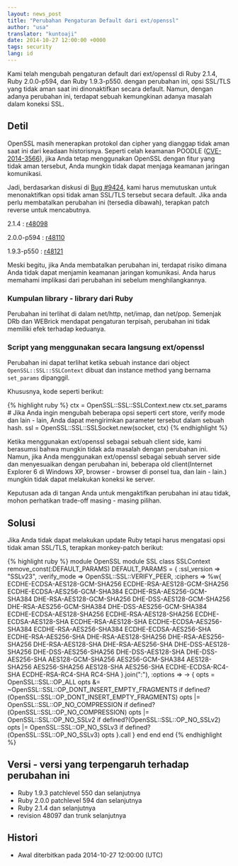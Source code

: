 ```yaml
---
layout: news_post
title: "Perubahan Pengaturan Default dari ext/openssl"
author: "usa"
translator: "kuntoaji"
date: 2014-10-27 12:00:00 +0000
tags: security
lang: id
---
```


Kami telah mengubah pengaturan default dari ext/openssl di Ruby 2.1.4, Ruby 2.0.0-p594, dan Ruby 1.9.3-p550. 
dengan perubahan ini, opsi SSL/TLS yang tidak aman saat ini dinonaktifkan secara default.
Namun, dengan adanya perubahan ini, terdapat sebuah kemungkinan adanya masalah dalam koneksi SSL.

## Detil

OpenSSL masih menerapkan protokol dan cipher yang dianggap tidak aman saat ini dari keadaan historisnya.
Seperti celah keamanan POODLE ([CVE-2014-3566](http://cve.mitre.org/cgi-bin/cvename.cgi?name=CVE-2014-3566)), jika Anda tetap menggunakan OpenSSL dengan fitur yang tidak aman tersebut, Anda mungkin tidak dapat menjaga keamanan jaringan komunikasi.

Jadi, berdasarkan diskusi di [Bug #9424](https://bugs.ruby-lang.org/issues/9424), kami harus memutuskan untuk menonaktifkan opsi tidak aman SSL/TLS tersebut secara default.
Jika anda perlu membatalkan perubahan ini (tersedia dibawah), terapkan patch reverse untuk mencabutnya.

2.1.4
: [r48098](http://svn.ruby-lang.org/cgi-bin/viewvc.cgi?revision=48098&view=revision)

2.0.0-p594
: [r48110](http://svn.ruby-lang.org/cgi-bin/viewvc.cgi?revision=48110&view=revision)

1.9.3-p550
: [r48121](http://svn.ruby-lang.org/cgi-bin/viewvc.cgi?revision=48121&view=revision)

Meski begitu, jika Anda membatalkan perubahan ini, terdapat risiko dimana Anda tidak dapat menjamin keamanan jaringan komunikasi. Anda harus memahami implikasi dari perubahan ini sebelum menghilangkannya.

### Kumpulan library - library dari Ruby

Perubahan ini terlihat di dalam net/http, net/imap, dan net/pop.
Semenjak DRb dan WEBrick mendapat pengaturan terpisah, perubahan ini tidak memiliki efek terhadap keduanya.

### Script yang menggunakan secara langsung ext/openssl

Perubahan ini dapat terlihat ketika sebuah instance dari object `OpenSSL::SSL::SSLContext` dibuat dan instance method yang bernama `set_params` dipanggil.

Khususnya, kode seperti berikut:

{% highlight ruby %}
ctx = OpenSSL::SSL::SSLContext.new
ctx.set_params  # Jika Anda ingin mengubah beberapa opsi seperti cert store, verify mode dan lain - lain, Anda dapat mengirimkan parameter tersebut dalam sebuah hash.
ssl = OpenSSL::SSL::SSLSocket.new(socket, ctx)
{% endhighlight %}

Ketika menggunakan ext/openssl sebagai sebuah client side, kami berasumsi bahwa mungkin tidak ada masalah dengan perubahan ini.
Namun, jika Anda menggunakan ext/openssl sebagai sebuah server side dan menyesuaikan dengan perubahan ini, beberapa old client(Internet Explorer 6 di Windows XP, browser - browser di ponsel tua, dan lain - lain.) mungkin tidak dapat melakukan koneksi ke server.

Keputusan ada di tangan Anda untuk mengaktifkan perubahan ini atau tidak, mohon perhatikan trade-off masing - masing pilihan.

## Solusi

Jika Anda tidak dapat melakukan update Ruby tetapi harus mengatasi opsi tidak aman SSL/TLS, terapkan monkey-patch berikut:

{% highlight ruby %}
module OpenSSL
  module SSL
    class SSLContext
      remove_const(:DEFAULT_PARAMS)
      DEFAULT_PARAMS = {
        :ssl_version => "SSLv23",
        :verify_mode => OpenSSL::SSL::VERIFY_PEER,
        :ciphers => %w{
          ECDHE-ECDSA-AES128-GCM-SHA256
          ECDHE-RSA-AES128-GCM-SHA256
          ECDHE-ECDSA-AES256-GCM-SHA384
          ECDHE-RSA-AES256-GCM-SHA384
          DHE-RSA-AES128-GCM-SHA256
          DHE-DSS-AES128-GCM-SHA256
          DHE-RSA-AES256-GCM-SHA384
          DHE-DSS-AES256-GCM-SHA384
          ECDHE-ECDSA-AES128-SHA256
          ECDHE-RSA-AES128-SHA256
          ECDHE-ECDSA-AES128-SHA
          ECDHE-RSA-AES128-SHA
          ECDHE-ECDSA-AES256-SHA384
          ECDHE-RSA-AES256-SHA384
          ECDHE-ECDSA-AES256-SHA
          ECDHE-RSA-AES256-SHA
          DHE-RSA-AES128-SHA256
          DHE-RSA-AES256-SHA256
          DHE-RSA-AES128-SHA
          DHE-RSA-AES256-SHA
          DHE-DSS-AES128-SHA256
          DHE-DSS-AES256-SHA256
          DHE-DSS-AES128-SHA
          DHE-DSS-AES256-SHA
          AES128-GCM-SHA256
          AES256-GCM-SHA384
          AES128-SHA256
          AES256-SHA256
          AES128-SHA
          AES256-SHA
          ECDHE-ECDSA-RC4-SHA
          ECDHE-RSA-RC4-SHA
          RC4-SHA
        }.join(":"),
        :options => -> {
          opts = OpenSSL::SSL::OP_ALL
          opts &= ~OpenSSL::SSL::OP_DONT_INSERT_EMPTY_FRAGMENTS if defined?(OpenSSL::SSL::OP_DONT_INSERT_EMPTY_FRAGMENTS)
          opts |= OpenSSL::SSL::OP_NO_COMPRESSION if defined?(OpenSSL::SSL::OP_NO_COMPRESSION)
          opts |= OpenSSL::SSL::OP_NO_SSLv2 if defined?(OpenSSL::SSL::OP_NO_SSLv2)
          opts |= OpenSSL::SSL::OP_NO_SSLv3 if defined?(OpenSSL::SSL::OP_NO_SSLv3)
          opts
        }.call
      }
    end
  end
end
{% endhighlight %}

## Versi - versi yang terpengaruh terhadap perubahan ini

* Ruby 1.9.3 patchlevel 550 dan selanjutnya
* Ruby 2.0.0 patchlevel 594 dan selanjutnya
* Ruby 2.1.4 dan selanjutnya
* revision 48097 dan trunk selanjutnya

## Histori

* Awal diterbitkan pada 2014-10-27 12:00:00 (UTC)
